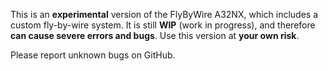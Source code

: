 This is an **experimental** version of the FlyByWire A32NX, which includes a custom fly-by-wire system. It is still **WIP** (work in progress), and therefore **can cause severe errors and bugs**. Use this version at **your own risk**.

Please report unknown bugs on GitHub.
